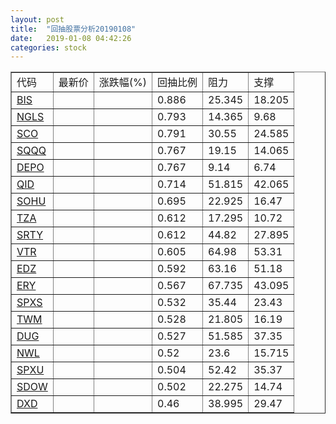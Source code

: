 ```yaml
---
layout: post
title:  "回抽股票分析20190108"
date:   2019-01-08 04:42:26
categories: stock
---
```

<script type="text/javascript">
var stockList = []
stockList.push('gb_bis');
stockList.push('gb_ngls');
stockList.push('gb_sco');
stockList.push('gb_sqqq');
stockList.push('gb_depo');
stockList.push('gb_qid');
stockList.push('gb_sohu');
stockList.push('gb_tza');
stockList.push('gb_srty');
stockList.push('gb_vtr');
stockList.push('gb_edz');
stockList.push('gb_ery');
stockList.push('gb_spxs');
stockList.push('gb_twm');
stockList.push('gb_dug');
stockList.push('gb_nwl');
stockList.push('gb_spxu');
stockList.push('gb_sdow');
stockList.push('gb_dxd');
</script>
<table border="1">
 <tr>
 <td>代码</td>
 <td>最新价</td>
 <td>涨跌幅(%)</td>
 <td>回抽比例</td>
 <td>阻力</td>
 <td>支撑</td>
</tr>
  <tr id="bis">
  <td><a href="http://stock.finance.sina.com.cn/usstock/quotes/BIS.html" target="_blank">BIS</a></td><td></td><td></td><td>0.886</td><td>25.345</td><td>18.205</td></tr>
  <tr id="ngls">
  <td><a href="http://stock.finance.sina.com.cn/usstock/quotes/NGLS.html" target="_blank">NGLS</a></td><td></td><td></td><td>0.793</td><td>14.365</td><td>9.68</td></tr>
  <tr id="sco">
  <td><a href="http://stock.finance.sina.com.cn/usstock/quotes/SCO.html" target="_blank">SCO</a></td><td></td><td></td><td>0.791</td><td>30.55</td><td>24.585</td></tr>
  <tr id="sqqq">
  <td><a href="http://stock.finance.sina.com.cn/usstock/quotes/SQQQ.html" target="_blank">SQQQ</a></td><td></td><td></td><td>0.767</td><td>19.15</td><td>14.065</td></tr>
  <tr id="depo">
  <td><a href="http://stock.finance.sina.com.cn/usstock/quotes/DEPO.html" target="_blank">DEPO</a></td><td></td><td></td><td>0.767</td><td>9.14</td><td>6.74</td></tr>
  <tr id="qid">
  <td><a href="http://stock.finance.sina.com.cn/usstock/quotes/QID.html" target="_blank">QID</a></td><td></td><td></td><td>0.714</td><td>51.815</td><td>42.065</td></tr>
  <tr id="sohu">
  <td><a href="http://stock.finance.sina.com.cn/usstock/quotes/SOHU.html" target="_blank">SOHU</a></td><td></td><td></td><td>0.695</td><td>22.925</td><td>16.47</td></tr>
  <tr id="tza">
  <td><a href="http://stock.finance.sina.com.cn/usstock/quotes/TZA.html" target="_blank">TZA</a></td><td></td><td></td><td>0.612</td><td>17.295</td><td>10.72</td></tr>
  <tr id="srty">
  <td><a href="http://stock.finance.sina.com.cn/usstock/quotes/SRTY.html" target="_blank">SRTY</a></td><td></td><td></td><td>0.612</td><td>44.82</td><td>27.895</td></tr>
  <tr id="vtr">
  <td><a href="http://stock.finance.sina.com.cn/usstock/quotes/VTR.html" target="_blank">VTR</a></td><td></td><td></td><td>0.605</td><td>64.98</td><td>53.31</td></tr>
  <tr id="edz">
  <td><a href="http://stock.finance.sina.com.cn/usstock/quotes/EDZ.html" target="_blank">EDZ</a></td><td></td><td></td><td>0.592</td><td>63.16</td><td>51.18</td></tr>
  <tr id="ery">
  <td><a href="http://stock.finance.sina.com.cn/usstock/quotes/ERY.html" target="_blank">ERY</a></td><td></td><td></td><td>0.567</td><td>67.735</td><td>43.095</td></tr>
  <tr id="spxs">
  <td><a href="http://stock.finance.sina.com.cn/usstock/quotes/SPXS.html" target="_blank">SPXS</a></td><td></td><td></td><td>0.532</td><td>35.44</td><td>23.43</td></tr>
  <tr id="twm">
  <td><a href="http://stock.finance.sina.com.cn/usstock/quotes/TWM.html" target="_blank">TWM</a></td><td></td><td></td><td>0.528</td><td>21.805</td><td>16.19</td></tr>
  <tr id="dug">
  <td><a href="http://stock.finance.sina.com.cn/usstock/quotes/DUG.html" target="_blank">DUG</a></td><td></td><td></td><td>0.527</td><td>51.585</td><td>37.35</td></tr>
  <tr id="nwl">
  <td><a href="http://stock.finance.sina.com.cn/usstock/quotes/NWL.html" target="_blank">NWL</a></td><td></td><td></td><td>0.52</td><td>23.6</td><td>15.715</td></tr>
  <tr id="spxu">
  <td><a href="http://stock.finance.sina.com.cn/usstock/quotes/SPXU.html" target="_blank">SPXU</a></td><td></td><td></td><td>0.504</td><td>52.42</td><td>35.37</td></tr>
  <tr id="sdow">
  <td><a href="http://stock.finance.sina.com.cn/usstock/quotes/SDOW.html" target="_blank">SDOW</a></td><td></td><td></td><td>0.502</td><td>22.275</td><td>14.74</td></tr>
  <tr id="dxd">
  <td><a href="http://stock.finance.sina.com.cn/usstock/quotes/DXD.html" target="_blank">DXD</a></td><td></td><td></td><td>0.46</td><td>38.995</td><td>29.47</td></tr>
</table>
